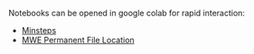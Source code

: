 Notebooks can be opened in google colab for rapid interaction:
- [Minsteps](https://colab.research.google.com/github/adiehl96/SpikingDijkstra/blob/main/dev/minsteps.ipynb)
- [MWE Permanent File Location](https://colab.research.google.com/github/adiehl96/SpikingDijkstra/blob/main/dev/mwe_permanent_file_location.ipynb)
